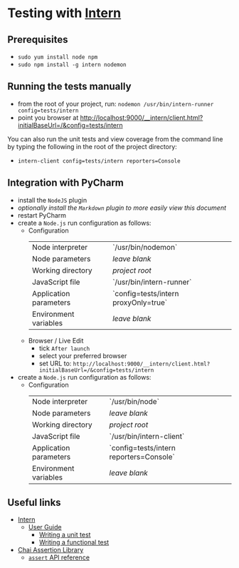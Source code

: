 # Testing with [Intern](https://theintern.github.io/)

## Prerequisites

* `sudo yum install node npm`
* `sudo npm install -g intern nodemon`

## Running the tests manually

* from the root of your project, run: `nodemon /usr/bin/intern-runner config=tests/intern`
* point you browser at [http://localhost:9000/__intern/client.html?initialBaseUrl=/&config=tests/intern](http://localhost:9000/__intern/client.html?initialBaseUrl=/&config=tests/intern)

You can also run the unit tests and view coverage from the command line by
typing the following in the root of the project directory:

* `intern-client config=tests/intern reporters=Console`

## Integration with PyCharm

* install the `NodeJS` plugin
* _optionally install the `Markdown` plugin to more easily view this document_
* restart PyCharm
* create a `Node.js` run configuration as follows:
    * Configuration
        <table><tbody>
        <tr><td>Node interpreter</td><td>`/usr/bin/nodemon`</td></tr>
        <tr><td>Node parameters</td><td><em>leave blank</em></td></tr>
        <tr><td>Working directory</td><td><em>project root</em></td></tr>
        <tr><td>JavaScript file</td><td>`/usr/bin/intern-runner`</td></tr>
        <tr><td>Application parameters</td><td>`config=tests/intern proxyOnly=true`</td></tr>
        <tr><td>Environment variables</td><td><em>leave blank</em></td></tr>
        </tbody></table>
    * Browser / Live Edit
        * tick `After launch`
        * select your preferred browser
        * set URL to: `http://localhost:9000/__intern/client.html?initialBaseUrl=/&config=tests/intern`
* create a `Node.js` run configuration as follows:
    * Configuration
        <table><tbody>
        <tr><td>Node interpreter</td><td>`/usr/bin/node`</td></tr>
        <tr><td>Node parameters</td><td><em>leave blank</em></td></tr>
        <tr><td>Working directory</td><td><em>project root</em></td></tr>
        <tr><td>JavaScript file</td><td>`/usr/bin/intern-client`</td></tr>
        <tr><td>Application parameters</td><td>`config=tests/intern reporters=Console`</td></tr>
        <tr><td>Environment variables</td><td><em>leave blank</em></td></tr>
        </tbody></table>

## Useful links

* [Intern](https://theintern.github.io/intern/)
    * [User Guide](https://theintern.github.io/intern/)
        * [Writing a unit test](https://theintern.github.io/intern/#writing-unit-test)
        * [Writing a functional test](https://theintern.github.io/intern/#writing-functional-test)
* [Chai Assertion Library](http://chaijs.com)
    * [`assert` API reference](http://chaijs.com/api/assert/)
